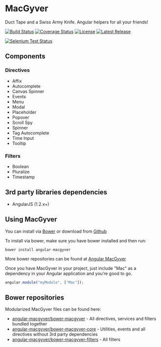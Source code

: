 # MacGyver

Duct Tape and a Swiss Army Knife. Angular helpers for all your friends!

[![Build Status](http://img.shields.io/travis/angular-macgyver/MacGyver/master.svg?style=flat-square)](https://travis-ci.org/angular-macgyver/MacGyver)
[![Coverage Status](https://img.shields.io/coveralls/angular-macgyver/MacGyver/master.svg?style=flat-square)](https://coveralls.io/r/angular-macgyver/MacGyver?branch=master)
[![License](http://img.shields.io/badge/license-MIT-green.svg?style=flat-square)](https://github.com/angular-macgyver/MacGyver/blob/master/LICENSE)
[![Latest Release](http://img.shields.io/github/release/angular-macgyver/MacGyver.svg?style=flat-square)](https://github.com/angular-macgyver/MacGyver/releases/latest)

[![Selenium Test Status](https://saucelabs.com/browser-matrix/macgyver-ci.svg)](https://saucelabs.com/u/macgyver-ci)

## Components ##

### Directives ###
 - Affix
 - Autocomplete
 - Canvas Spinner
 - Events
 - Menu
 - Modal
 - Placeholder
 - Popover
 - Scroll Spy
 - Spinner
 - Tag Autocomplete
 - Time Input
 - Tooltip

### Filters ###
 - Boolean
 - Pluralize
 - Timestamp

## 3rd party libraries dependencies ##
 - AngularJS (1.2.x+)

## Using MacGyver ##
You can install via [Bower](http://www.bower.io) or download from [Github](https://github.com/angular-macgyver/MacGyver/archive/master.zip)

To install via bower, make sure you have bower installed and then run:

```
bower install angular-macgyver
```

More bower repositories can be found at [Angular MacGyver](https://github.com/angular-macgyver)

Once you have MacGyver in your project, just include "Mac" as a dependency in your Angular application and you’re good to go.

```javascript
angular.module("myModule", ["Mac"]);
```

## Bower repositories
Modularized MacGyver files can be found here:
- [angular-macgyver/bower-macgyver](https://github.com/angular-macgyver/bower-macgyver) - All directives, services and filters bundled together
- [angular-macgyver/bower-macgyver-core](https://github.com/angular-macgyver/bower-macgyver-core) - Utilities, events and all directives without 3rd party dependencies
- [angular-macgyver/bower-macgyver-filters](https://github.com/angular-macgyver/bower-macgyver-filters) - All filters
